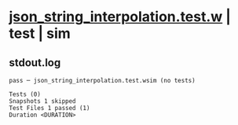 # [json_string_interpolation.test.w](../../../../../tests/valid/json_string_interpolation.test.w) | test | sim

## stdout.log
```log
pass ─ json_string_interpolation.test.wsim (no tests)

Tests (0)
Snapshots 1 skipped
Test Files 1 passed (1)
Duration <DURATION>
```

